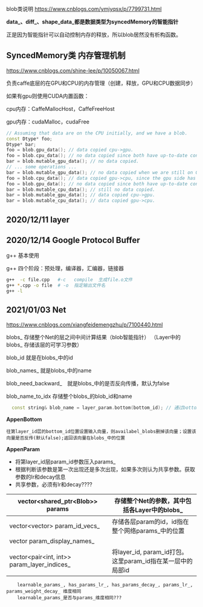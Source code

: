 blob类说明 https://www.cnblogs.com/ymjyqsx/p/7799731.html

**data_、diff_、shape_data_都是数据类型为syncedMemory的智能指针**

正是因为智能指针可以自动控制内存的释放，所以blob居然没有析构函数。

## SyncedMemory类 内存管理机制

https://www.cnblogs.com/shine-lee/p/10050067.html

负责caffe底层的在GPU和CPU的内存管理（创建，释放，GPU和CPU数据同步）

如果有gpu则使用CUDA内置函数：

cpu内存：CaffeMallocHost，CaffeFreeHost

gpu内存：cudaMalloc，cudaFree

```cpp
// Assuming that data are on the CPU initially, and we have a blob.
const Dtype* foo;
Dtype* bar;
foo = blob.gpu_data(); // data copied cpu->gpu.
foo = blob.cpu_data(); // no data copied since both have up-to-date contents.
bar = blob.mutable_gpu_data(); // no data copied.
// ... some operations ...
bar = blob.mutable_gpu_data(); // no data copied when we are still on GPU.
foo = blob.cpu_data(); // data copied gpu->cpu, since the gpu side has modified the data
foo = blob.gpu_data(); // no data copied since both have up-to-date contents
bar = blob.mutable_cpu_data(); // still no data copied.
bar = blob.mutable_gpu_data(); // data copied cpu->gpu.
bar = blob.mutable_cpu_data(); // data copied gpu->cpu.
```

## 2020/12/11 layer

## 2020/12/14 Google Protocol Buffer

g++ 基本使用

g++ 四个阶段：预处理，编译器，汇编器，链接器

```bash
g++  -c file.cpp   #-c   compile  生成file.o文件
g++ *.cpp -o file  # -o  指定输出文件名
g++ -l
```

## 2021/01/03 Net
https://www.cnblogs.com/xiangfeidemengzhu/p/7100440.html

blobs_ 存储整个Net的层之间中间计算结果（blob智能指针）
（Layer中的blobs_ 存储该层的可学习参数）

blob_id 就是在blobs_中的id

blob_names_ 就是blobs_中的name

blob_need_backward_　就是blobs_中的是否反向传播，默认为false

blob_name_to_idx 存储整个blobs_的blob_id和name


```cpp
  const string& blob_name = layer_param.bottom(bottom_id); // 通过bottom获取blob_name
```

**AppenBottom**

```
往第layer_id层的bottom_id位置设置输入向量，则availabel_blobs删掉该向量；设置该向量是否反传(默认false);返回该向量在blobs_中的位置
```
**AppenParam**

- 将第layer_id层param_id参数压入params_
- 根据判断该参数是第一次出现还是多次出现，如果多次则认为共享参数。获取参数的lr和decay信息
- 共享参数，必须有lr和decay????

| vector<shared_ptr<Blob<Dtype>>> params      | 存储整个Net的参数，其中包括各Layer中的blobs_               |
| ------------------------------------------- | ---------------------------------------------------------- |
| vector<vector<int>> param_id_vecs_          | 存储各层param的id，id指在整个网络params_中的位置           |
| vector<string> param_display_names_         |                                                            |
| vector<pair<int, int>> param_layer_indices_ | 将layer_id, param_id打包。这里param_id指在某一层中的局部id |

        learnable_params_, has_params_lr_, has_params_decay_, params_lr_, params_weight_decay_ 维度相同
        learnable_params_是否与params_维度相同???
